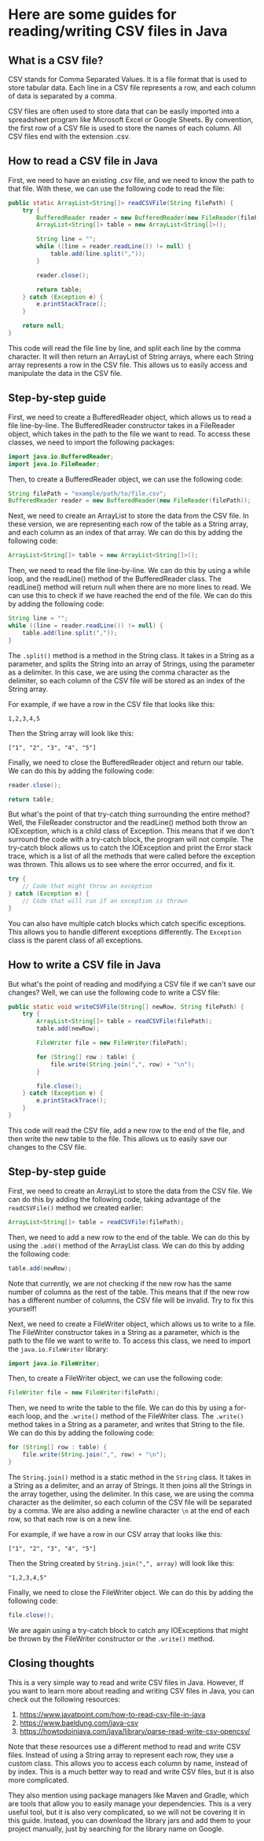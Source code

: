 # Here are some guides for reading/writing CSV files in Java

## What is a CSV file?

CSV stands for Comma Separated Values. It is a file format that is used to store tabular data. Each line in a CSV file represents a row, and each column of data is separated by a comma.

CSV files are often used to store data that can be easily imported into a spreadsheet program like Microsoft Excel or Google Sheets. By convention, the first row of a CSV file is used to store the names of each column. All CSV files end with the extension .csv.

## How to read a CSV file in Java

First, we need to have an existing .csv file, and we need to know the path to that file. With these, we can use the following code to read the file:

```java
public static ArrayList<String[]> readCSVFile(String filePath) {
    try {
        BufferedReader reader = new BufferedReader(new FileReader(filePath));
        ArrayList<String[]> table = new ArrayList<String[]>();

        String line = "";
        while ((line = reader.readLine()) != null) {
            table.add(line.split(","));
        }

        reader.close();

        return table;
    } catch (Exception e) {
        e.printStackTrace();
    }

    return null;
}
```

This code will read the file line by line, and split each line by the comma character. It will then return an ArrayList of String arrays, where each String array represents a row in the CSV file. This allows us to easily access and manipulate the data in the CSV file.

## Step-by-step guide

First, we need to create a BufferedReader object, which allows us to read a file line-by-line. The BufferedReader constructor takes in a FileReader object, which takes in the path to the file we want to read. To access these classes, we need to import the following packages:

```java
import java.io.BufferedReader;
import java.io.FileReader;
```

Then, to create a BufferedReader object, we can use the following code:

```java
String filePath = "example/path/to/file.csv";
BufferedReader reader = new BufferedReader(new FileReader(filePath));
```

Next, we need to create an ArrayList to store the data from the CSV file. In these version, we are representing each row of the table as a String array, and each column as an index of that array. We can do this by adding the following code:

```java
ArrayList<String[]> table = new ArrayList<String[]>();
```

Then, we need to read the file line-by-line. We can do this by using a while loop, and the readLine() method of the BufferedReader class. The readLine() method will return null when there are no more lines to read. We can use this to check if we have reached the end of the file. We can do this by adding the following code:

```java
String line = "";
while ((line = reader.readLine()) != null) {
    table.add(line.split(","));
}
```

The `.split()` method is a method in the String class. It takes in a String as a parameter, and splits the String into an array of Strings, using the parameter as a delimiter. In this case, we are using the comma character as the delimiter, so each column of the CSV file will be stored as an index of the String array.

For example, if we have a row in the CSV file that looks like this:

```
1,2,3,4,5
```

Then the String array will look like this:

```
["1", "2", "3", "4", "5"]
```

Finally, we need to close the BufferedReader object and return our table. We can do this by adding the following code:

```java
reader.close();

return table;
```

But what's the point of that try-catch thing surrounding the entire method? Well, the FileReader constructor and the readLine() method both throw an IOException, which is a child class of Exception. This means that if we don't surround the code with a try-catch block, the program will not compile. The try-catch block allows us to catch the IOException and print the Error stack trace, which is a list of all the methods that were called before the exception was thrown. This allows us to see where the error occurred, and fix it.

```java
try {
    // Code that might throw an exception
} catch (Exception e) {
    // Code that will run if an exception is thrown
}
```

You can also have multiple catch blocks which catch specific exceptions. This allows you to handle different exceptions differently. The `Exception` class is the parent class of all exceptions.

## How to write a CSV file in Java

But what's the point of reading and modifying a CSV file if we can't save our changes? Well, we can use the following code to write a CSV file:

```java
public static void writeCSVFile(String[] newRow, String filePath) {
    try {
        ArrayList<String[]> table = readCSVFile(filePath);
        table.add(newRow);

        FileWriter file = new FileWriter(filePath);

        for (String[] row : table) {
            file.write(String.join(",", row) + "\n");
        }

        file.close();
    } catch (Exception e) {
        e.printStackTrace();
    }
}
```

This code will read the CSV file, add a new row to the end of the file, and then write the new table to the file. This allows us to easily save our changes to the CSV file.

## Step-by-step guide

First, we need to create an ArrayList to store the data from the CSV file. We can do this by adding the following code, taking advantage of the `readCSVFile()` method we created earlier:

```java
ArrayList<String[]> table = readCSVFile(filePath);
```

Then, we need to add a new row to the end of the table. We can do this by using the `.add()` method of the ArrayList class. We can do this by adding the following code:

```java
table.add(newRow);
```

Note that currently, we are not checking if the new row has the same number of columns as the rest of the table. This means that if the new row has a different number of columns, the CSV file will be invalid. Try to fix this yourself!

Next, we need to create a FileWriter object, which allows us to write to a file. The FileWriter constructor takes in a String as a parameter, which is the path to the file we want to write to. To access this class, we need to import the `java.io.FileWriter` library:

```java
import java.io.FileWriter;
```

Then, to create a FileWriter object, we can use the following code:

```java
FileWriter file = new FileWriter(filePath);
```

Then, we need to write the table to the file. We can do this by using a for-each loop, and the `.write()` method of the FileWriter class. The `.write()` method takes in a String as a parameter, and writes that String to the file. We can do this by adding the following code:

```java
for (String[] row : table) {
    file.write(String.join(",", row) + "\n");
}
```

The `String.join()` method is a static method in the `String` class. It takes in a String as a delimiter, and an array of Strings. It then joins all the Strings in the array together, using the delimiter. In this case, we are using the comma character as the delimiter, so each column of the CSV file will be separated by a comma. We are also adding a newline character `\n` at the end of each row, so that each row is on a new line.

For example, if we have a row in our CSV array that looks like this:

```
["1", "2", "3", "4", "5"]
```

Then the String created by `String.join(",", array)` will look like this:

```
"1,2,3,4,5"
```

Finally, we need to close the FileWriter object. We can do this by adding the following code:

```java
file.close();
```

We are again using a try-catch block to catch any IOExceptions that might be thrown by the FileWriter constructor or the `.write()` method.

## Closing thoughts

This is a very simple way to read and write CSV files in Java. However, If you want to learn more about reading and writing CSV files in Java, you can check out the following resources:

1. https://www.javatpoint.com/how-to-read-csv-file-in-java
2. https://www.baeldung.com/java-csv
3. https://howtodoinjava.com/java/library/parse-read-write-csv-opencsv/

Note that these resources use a different method to read and write CSV files. Instead of using a String array to represent each row, they use a custom class. This allows you to access each column by name, instead of by index. This is a much better way to read and write CSV files, but it is also more complicated.

They also mention using package managers like Maven and Gradle, which are tools that allow you to easily manage your dependencies. This is a very useful tool, but it is also very complicated, so we will not be covering it in this guide. Instead, you can download the library jars and add them to your project manually, just by searching for the library name on Google.
